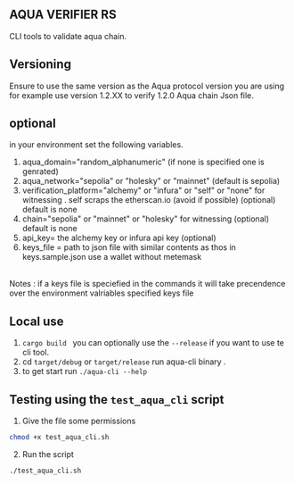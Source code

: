 ## AQUA VERIFIER RS
CLI tools to validate aqua chain.

## Versioning
Ensure to use the same version as the Aqua protocol version you are using for example use version 1.2.XX to verify  1.2.0 Aqua chain Json file.

## optional
in your environment set the following variables.<br/>
  1. aqua_domain="random_alphanumeric" (if none is specified one is genrated)<br/>
  2. aqua_network="sepolia" or  "holesky" or "mainnet" (default is sepolia)<br/>
  3. verification_platform="alchemy" or "infura" or  "self" or "none" for witnessing . self scraps the etherscan.io (avoid if possible) (optional) default is none <br/>
  4. chain="sepolia" or "mainnet" or "holesky" for witnessing  (optional) default is none<br/>
  5. api_key=  the alchemy key or infura api key (optional)<br/>
  6. keys_file = path to json file with similar contents as thos in keys.sample.json use a wallet without metemask<br/>
<br/>
Notes : if a keys file is speciefied in the commands it will take precendence over the environment  valriables specified keys file

## Local use
1. `cargo build ` you can optionally use the `--release` if you want to use te cli tool.
2. cd `target/debug` or `target/release` run aqua-cli binary .
3. to get start run `./aqua-cli --help`


## Testing using the `test_aqua_cli` script

1. Give the file some permissions

```bash
chmod +x test_aqua_cli.sh
```

2. Run the script

```bash
./test_aqua_cli.sh
```